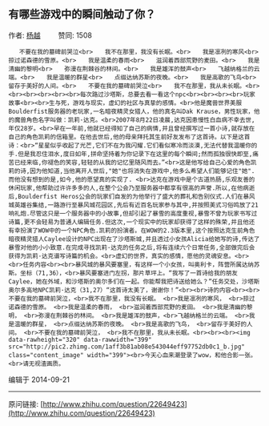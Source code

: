 ## 有哪些游戏中的瞬间触动了你？

作者: [杨越](http://www.zhihu.com/people/yang-yue-26-31)&nbsp;&nbsp;&nbsp;&nbsp;&nbsp;&nbsp;&nbsp;&nbsp; 赞同: 1508


       不要在我的墓碑前哭泣<br>　　我不在那里，我没有长眠。<br>　　我是凛冽的寒风<br>　　掠过诺森德的雪原。<br>　　我是温柔的春雨<br>　　滋润着西部荒野的麦田。<br>　　我是清幽的黎明<br>　　弥漫在荆棘谷的林间。<br>　　我是雄浑的鼓声<br>　　飞越纳格兰的云端。<br>　　我是温暖的群星<br>　　点缀达纳苏斯的夜晚。<br>　　我是高歌的飞鸟<br>　　留存于美好的人间。<br>　　不要在我的墓碑前哭泣<br>　　我不在那里，我从未长眠。<br><br><br><br><br><br>每次路过沙塔斯，总要去看一看这个npc<br><br><br><br>玩家故事<br><br>生与死，游戏与现实，虚幻的社区与真挚的感情。<br>他是魔兽世界美服Boulderfist服务器的老玩家,一名暗夜精灵女猎人，他的真名叫Dak Krause，男性玩家，他的魔兽角色名字叫做：凯莉·达克。<br>2007年8月22日凌晨,达克因患慢性白血病不幸去世,年仅28岁。<br>早在一年前,他就已经得知了自己的病情,并且曾经撰写过一首小诗,就存放在自己的角色凯莉的信箱里。在他去世后,他的母亲拜托其生前好友发布了这首诗。以下是这首诗：<br>“星星似乎收起了光芒,它们不在为我闪耀.它们看似寒冷而淡漠,无法代替我温暖你的手.但是我忍住泪水,度日如年,拼命坚持着为你记录下在这里的每个瞬间;然而孤独很快即至,痛苦已经来临,你褪色的笑容,轻轻的从我的记忆里随风而去。”<br>这是他写给自己心爱的角色凯莉的诗,因为他知道,当他离开人世后,"她"也将消失在游戏中,他多么希望人们能够记住"她".而他没有想到的是,如今,他的愿望真的实现了. <br>达克在游戏中是个古道热肠,乐观友善的休闲玩家,他帮助过许许多多的人,在整个公会乃至服务器中都享有很高的声誉.所以,在他病逝后,Boulderfist Heros公会的玩家们自发的为他举行了盛大的葬礼和告别仪式.人们在暴风城英雄谷集结,一路游行至暴风城花园区,先后有近百名玩家参与其中,并按照美式习俗鸣放了21响礼炮.尽管这只是一个服务器中的小故事,但却引起了暴雪的高度重视,暴雪不曾为玩家书写过诗篇,更不会轻易为普通人编辑任务.但这次,一个现实中的玩家却获得了这样的殊荣,并且他还有幸扮演了WOW中的一个NPC角色.凯莉的扮演者。在WOW的2.3版本里,这个按照达克生前角色暗夜精灵猎人Caylee设计的NPC出现在了沙塔斯城,并且透过小女孩Alicia给她写的诗,传达了暴雪对他的小小致意.在完成寻找凯莉·达克的任务之后,将有连续六个日常任务,全部做完后会获得为凯莉·达克谱写诗篇的机会。<br>虚幻的世界，真实的感情，愿他的灵魂安息。<br><br>任务内容<br><br>暴风城的暴风要塞里，有这样一个小女孩，叫奥利卡，阵营所属达纳苏斯。坐标（71,36），<br>暴风要塞进门左拐，那片草坪上。“我写了一首诗给我的朋友Caylee，她在外域，和沙塔斯的奥尔多们在一起。你能帮我把诗送给她么？”任务交处，沙塔斯奥尔多高地NPC凯莉·达克（31,27）“这首诗太美了，谢谢你！”<br><br>诗的内容<br><br>不要在我的墓碑前哭泣，<br>我不在那里，我没有长眠。 <br>我是凛冽的寒风， <br>掠过诺森德的雪原。 <br>我是温柔的春雨， <br>滋润着西部荒野的麦田。 <br>我是清幽的黎明， <br>弥漫在荆棘谷的林间。 <br>我是雄浑的鼓声，<br>飞越纳格兰的云端。 <br>我是温暖的群星， <br>点缀达纳苏斯的夜晚。 <br>我是高歌的飞鸟， <br>留存于美好的人间。 <br>不要在我的墓碑前哭泣， <br>我不在那里，我从未长眠。<br><br><br><img data-rawheight="320" data-rawwidth="399" src="http://pic2.zhimg.com/1aff3b81ab08e543044eff97752db0c1_b.jpg" class="content_image" width="399"><br>今天心血来潮登录了wow，和他合影一张。<br>请无视渣画质。



编辑于 2014-09-21



---
原问链接: [http://www.zhihu.com/question/22649423](http://www.zhihu.com/question/22649423)